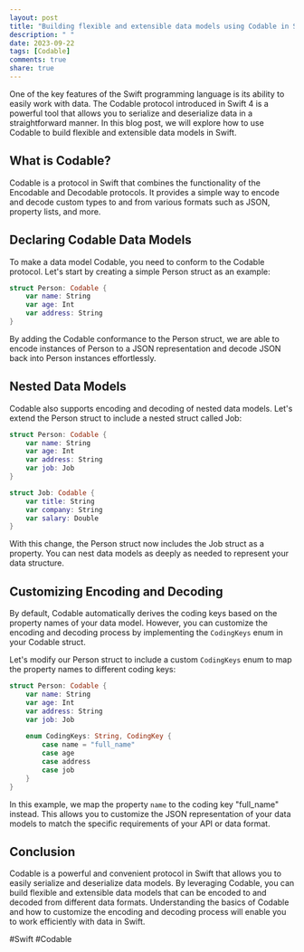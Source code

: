 ```yaml
---
layout: post
title: "Building flexible and extensible data models using Codable in Swift"
description: " "
date: 2023-09-22
tags: [Codable]
comments: true
share: true
---
```


One of the key features of the Swift programming language is its ability to easily work with data. The Codable protocol introduced in Swift 4 is a powerful tool that allows you to serialize and deserialize data in a straightforward manner. In this blog post, we will explore how to use Codable to build flexible and extensible data models in Swift.

## What is Codable?

Codable is a protocol in Swift that combines the functionality of the Encodable and Decodable protocols. It provides a simple way to encode and decode custom types to and from various formats such as JSON, property lists, and more.

## Declaring Codable Data Models

To make a data model Codable, you need to conform to the Codable protocol. Let's start by creating a simple Person struct as an example:

```swift
struct Person: Codable {
    var name: String
    var age: Int
    var address: String
}
```

By adding the Codable conformance to the Person struct, we are able to encode instances of Person to a JSON representation and decode JSON back into Person instances effortlessly.

## Nested Data Models

Codable also supports encoding and decoding of nested data models. Let's extend the Person struct to include a nested struct called Job:

```swift
struct Person: Codable {
    var name: String
    var age: Int
    var address: String
    var job: Job
}

struct Job: Codable {
    var title: String
    var company: String
    var salary: Double
}
```

With this change, the Person struct now includes the Job struct as a property. You can nest data models as deeply as needed to represent your data structure.

## Customizing Encoding and Decoding

By default, Codable automatically derives the coding keys based on the property names of your data model. However, you can customize the encoding and decoding process by implementing the `CodingKeys` enum in your Codable struct.

Let's modify our Person struct to include a custom `CodingKeys` enum to map the property names to different coding keys:

```swift
struct Person: Codable {
    var name: String
    var age: Int
    var address: String
    var job: Job
    
    enum CodingKeys: String, CodingKey {
        case name = "full_name"
        case age
        case address
        case job
    }
}
```

In this example, we map the property `name` to the coding key "full_name" instead. This allows you to customize the JSON representation of your data models to match the specific requirements of your API or data format.

## Conclusion

Codable is a powerful and convenient protocol in Swift that allows you to easily serialize and deserialize data models. By leveraging Codable, you can build flexible and extensible data models that can be encoded to and decoded from different data formats. Understanding the basics of Codable and how to customize the encoding and decoding process will enable you to work efficiently with data in Swift.

#Swift #Codable